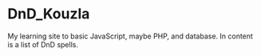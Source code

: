 # DnD_Kouzla
My learning site to basic JavaScript, maybe PHP, and database. In content is a list of DnD spells. 

